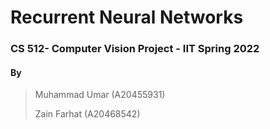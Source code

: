 # Recurrent Neural Networks
### CS 512- Computer Vision Project - IIT Spring 2022
#### By
> Muhammad Umar (A20455931)
>
>  Zain Farhat (A20468542)